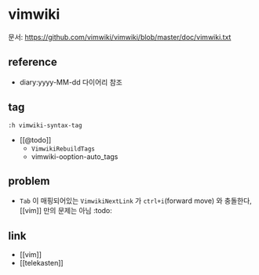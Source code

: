 # vimwiki

문서: https://github.com/vimwiki/vimwiki/blob/master/doc/vimwiki.txt

## reference
- diary:yyyy-MM-dd 다이어리 참조

## tag
```vim
:h vimwiki-syntax-tag
```
- [[@todo]]
  - `VimwikiRebuildTags`
  - vimwiki-ooption-auto_tags

## problem
- `Tab` 이 매핑되어있는 `VimwikiNextLink` 가 `ctrl+i`(forward move) 와 충돌한다, [[vim]] 만의 문제는 아님 :todo:

## link
- [[vim]]
- [[telekasten]]
